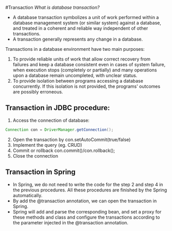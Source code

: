 #Transaction
*What is database transaction?*
- A database transaction symbolizes a unit of work performed within a database management system (or similar system) against a database, and treated in a coherent and reliable way independent of other transactions. 
- A transaction generally represents any change in a database. 

Transactions in a database environment have two main purposes:
1. To provide reliable units of work that allow correct recovery from failures and keep a database consistent even in cases of system failure, when execution stops (completely or partially) and many operations upon a database remain uncompleted, with unclear status.
2. To provide isolation between programs accessing a database concurrently. If this isolation is not provided, the programs' outcomes are possibly erroneous.

## Transaction in JDBC procedure:
1. Access the connection of database:
```java
Connection con = DriverManager.getConnection();
```
2. Open the transaction by con.setAutoCommit(true/false)
3. Implement the query (eg. CRUD)
4. Commit or rollback con.commit()/con.rollback();
5. Close the connection

## Transaction in Spring
- In Spring, we do not need to write the code for the step 2 and step 4 in the previous procedures. All these procedures are
finished by the Spring automatically.
- By add the @transaction annotation, we can open the transaction in Spring.
- Spring will add and parse the corresponding bean, and set a proxy for these methods and class and configure the transactions
according to the parameter injected in the @transaction annotation.